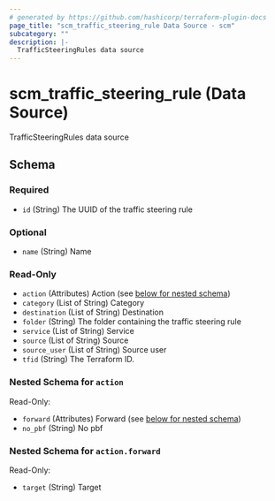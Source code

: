 ```yaml
---
# generated by https://github.com/hashicorp/terraform-plugin-docs
page_title: "scm_traffic_steering_rule Data Source - scm"
subcategory: ""
description: |-
  TrafficSteeringRules data source
---
```


# scm_traffic_steering_rule (Data Source)

TrafficSteeringRules data source



<!-- schema generated by tfplugindocs -->
## Schema

### Required

- `id` (String) The UUID of the traffic steering rule

### Optional

- `name` (String) Name

### Read-Only

- `action` (Attributes) Action (see [below for nested schema](#nestedatt--action))
- `category` (List of String) Category
- `destination` (List of String) Destination
- `folder` (String) The folder containing the traffic steering rule
- `service` (List of String) Service
- `source` (List of String) Source
- `source_user` (List of String) Source user
- `tfid` (String) The Terraform ID.

<a id="nestedatt--action"></a>
### Nested Schema for `action`

Read-Only:

- `forward` (Attributes) Forward (see [below for nested schema](#nestedatt--action--forward))
- `no_pbf` (String) No pbf

<a id="nestedatt--action--forward"></a>
### Nested Schema for `action.forward`

Read-Only:

- `target` (String) Target
